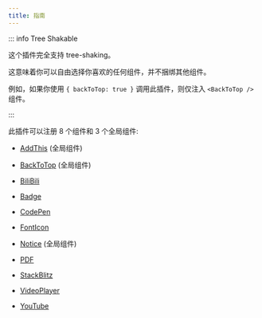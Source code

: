 ```yaml
---
title: 指南
---
```


::: info Tree Shakable

这个插件完全支持 tree-shaking。

这意味着你可以自由选择你喜欢的任何组件，并不捆绑其他组件。

例如，如果你使用 `{ backToTop: true }` 调用此插件，则仅注入 `<BackToTop />` 组件。

:::

此插件可以注册 8 个组件和 3 个全局组件:

- [AddThis](addthis.md) (全局组件)

- [BackToTop](backtotop.md) (全局组件)

- [BiliBili](bilibili.md)

- [Badge](badge.md)

- [CodePen](codepen.md)

- [FontIcon](fonticon.md)

- [Notice](notice.md) (全局组件)

- [PDF](pdf.md)

- [StackBlitz](stackblitz.md)

- [VideoPlayer](videoplayer.md)

- [YouTube](youtube.md)
